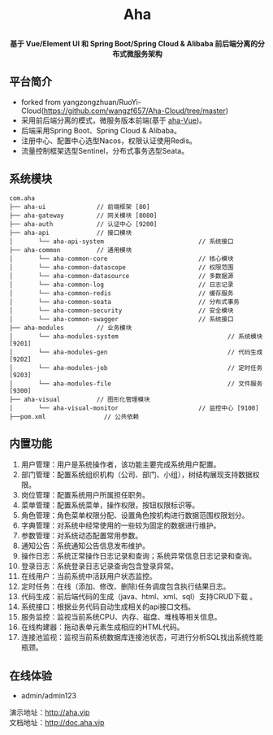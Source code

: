 
<h1 align="center" style="margin: 30px 0 30px; font-weight: bold;">Aha</h1>
<h4 align="center">基于 Vue/Element UI 和 Spring Boot/Spring Cloud & Alibaba 前后端分离的分布式微服务架构</h4>

## 平台简介

* forked from yangzongzhuan/RuoYi-Cloud(https://github.com/wangzf657/Aha-Cloud/tree/master)
* 采用前后端分离的模式，微服务版本前端(基于 [aha-Vue](https://github.com/wangzf657/Aha-Vue3))。
* 后端采用Spring Boot、Spring Cloud & Alibaba。
* 注册中心、配置中心选型Nacos，权限认证使用Redis。
* 流量控制框架选型Sentinel，分布式事务选型Seata。

## 系统模块

~~~
com.aha     
├── aha-ui              // 前端框架 [80]
├── aha-gateway         // 网关模块 [8080]
├── aha-auth            // 认证中心 [9200]
├── aha-api             // 接口模块
│       └── aha-api-system                          // 系统接口
├── aha-common          // 通用模块
│       └── aha-common-core                         // 核心模块
│       └── aha-common-datascope                    // 权限范围
│       └── aha-common-datasource                   // 多数据源
│       └── aha-common-log                          // 日志记录
│       └── aha-common-redis                        // 缓存服务
│       └── aha-common-seata                        // 分布式事务
│       └── aha-common-security                     // 安全模块
│       └── aha-common-swagger                      // 系统接口
├── aha-modules         // 业务模块
│       └── aha-modules-system                              // 系统模块 [9201]
│       └── aha-modules-gen                                 // 代码生成 [9202]
│       └── aha-modules-job                                 // 定时任务 [9203]
│       └── aha-modules-file                                // 文件服务 [9300]
├── aha-visual          // 图形化管理模块
│       └── aha-visual-monitor                      // 监控中心 [9100]
├──pom.xml                // 公共依赖
~~~


## 内置功能

1.  用户管理：用户是系统操作者，该功能主要完成系统用户配置。
2.  部门管理：配置系统组织机构（公司、部门、小组），树结构展现支持数据权限。
3.  岗位管理：配置系统用户所属担任职务。
4.  菜单管理：配置系统菜单，操作权限，按钮权限标识等。
5.  角色管理：角色菜单权限分配、设置角色按机构进行数据范围权限划分。
6.  字典管理：对系统中经常使用的一些较为固定的数据进行维护。
7.  参数管理：对系统动态配置常用参数。
8.  通知公告：系统通知公告信息发布维护。
9.  操作日志：系统正常操作日志记录和查询；系统异常信息日志记录和查询。
10. 登录日志：系统登录日志记录查询包含登录异常。
11. 在线用户：当前系统中活跃用户状态监控。
12. 定时任务：在线（添加、修改、删除)任务调度包含执行结果日志。
13. 代码生成：前后端代码的生成（java、html、xml、sql）支持CRUD下载 。
14. 系统接口：根据业务代码自动生成相关的api接口文档。
15. 服务监控：监视当前系统CPU、内存、磁盘、堆栈等相关信息。
16. 在线构建器：拖动表单元素生成相应的HTML代码。
17. 连接池监视：监视当前系统数据库连接池状态，可进行分析SQL找出系统性能瓶颈。

## 在线体验

- admin/admin123  

演示地址：http://aha.vip  
文档地址：http://doc.aha.vip
